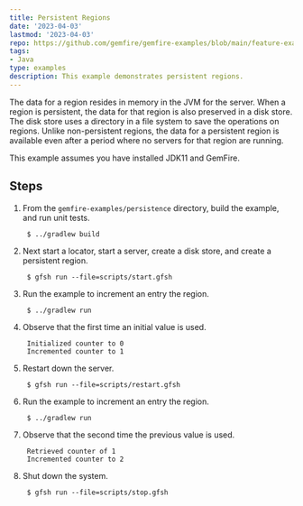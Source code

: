 ```yaml
---
title: Persistent Regions
date: '2023-04-03'
lastmod: '2023-04-03'
repo: https://github.com/gemfire/gemfire-examples/blob/main/feature-examples/persistence
tags:
- Java
type: examples
description: This example demonstrates persistent regions.
---
```


The data for a region resides in memory in the JVM for the server. When a region is persistent, the data for that region is also preserved in a disk store. The disk store uses a directory in a file system to save the operations on regions. Unlike non-persistent regions, the data for a persistent region is available even after a period where no servers for that region are running.

This example assumes you have installed JDK11 and GemFire.

## Steps

1. From the `gemfire-examples/persistence` directory, build the example, and
   run unit tests.

        $ ../gradlew build

2. Next start a locator, start a server, create a disk store, and create a persistent region.

        $ gfsh run --file=scripts/start.gfsh

3. Run the example to increment an entry the region.

        $ ../gradlew run

4. Observe that the first time an initial value is used.

        Initialized counter to 0
        Incremented counter to 1

5. Restart down the server.

        $ gfsh run --file=scripts/restart.gfsh

6. Run the example to increment an entry the region.

        $ ../gradlew run

7. Observe that the second time the previous value is used.

        Retrieved counter of 1
        Incremented counter to 2

8. Shut down the system.

        $ gfsh run --file=scripts/stop.gfsh